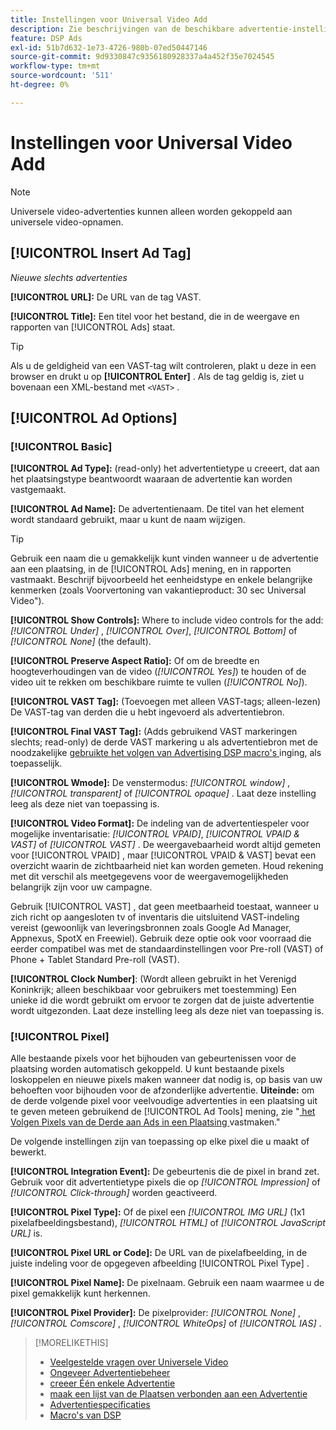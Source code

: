 ```yaml
---
title: Instellingen voor Universal Video Add
description: Zie beschrijvingen van de beschikbare advertentie-instellingen voor universele videoadvertenties.
feature: DSP Ads
exl-id: 51b7d632-1e73-4726-980b-07ed50447146
source-git-commit: 9d9330847c9356180928337a4a452f35e7024545
workflow-type: tm+mt
source-wordcount: '511'
ht-degree: 0%

---
```


# Instellingen voor Universal Video Add

>[!NOTE]
>
>Universele video-advertenties kunnen alleen worden gekoppeld aan universele video-opnamen.

## [!UICONTROL Insert Ad Tag]

*Nieuwe slechts advertenties*

**[!UICONTROL URL]:** De URL van de tag VAST.

**[!UICONTROL Title]:** Een titel voor het bestand, die in de weergave en rapporten van [!UICONTROL Ads] staat.

>[!TIP]
>
> Als u de geldigheid van een VAST-tag wilt controleren, plakt u deze in een browser en drukt u op **[!UICONTROL Enter]** . Als de tag geldig is, ziet u bovenaan een XML-bestand met `<VAST>` .

## [!UICONTROL Ad Options]

### [!UICONTROL Basic]

**[!UICONTROL Ad Type]:** (read-only) het advertentietype u creeert, dat aan het plaatsingstype beantwoordt waaraan de advertentie kan worden vastgemaakt.

**[!UICONTROL Ad Name]:** De advertentienaam. De titel van het element wordt standaard gebruikt, maar u kunt de naam wijzigen.

>[!TIP]
>
> Gebruik een naam die u gemakkelijk kunt vinden wanneer u de advertentie aan een plaatsing, in de [!UICONTROL Ads] mening, en in rapporten vastmaakt. Beschrijf bijvoorbeeld het eenheidstype en enkele belangrijke kenmerken (zoals Voorvertoning van vakantieproduct: 30 sec Universal Video&quot;).

**[!UICONTROL Show Controls]:** Where to include video controls for the add: *[!UICONTROL Under]* , *[!UICONTROL Over]*, *[!UICONTROL Bottom]* of *[!UICONTROL None]* (the default).

**[!UICONTROL Preserve Aspect Ratio]:** Of om de breedte en hoogteverhoudingen van de video (*[!UICONTROL Yes]*) te houden of de video uit te rekken om beschikbare ruimte te vullen (*[!UICONTROL No]*).

**[!UICONTROL VAST Tag]:** (Toevoegen met alleen VAST-tags; alleen-lezen) De VAST-tag van derden die u hebt ingevoerd als advertentiebron.

**[!UICONTROL Final VAST Tag]:** (Adds gebruikend VAST markeringen slechts; read-only) de derde VAST markering u als advertentiebron met de noodzakelijke [ gebruikte het volgen van Advertising DSP macro&#39;s ](/help/dsp/campaign-management/macros.md) inging, als toepasselijk.

**[!UICONTROL Wmode]:** De venstermodus: *[!UICONTROL window]* , *[!UICONTROL transparent]* of *[!UICONTROL opaque]* . Laat deze instelling leeg als deze niet van toepassing is.

**[!UICONTROL Video Format]:** De indeling van de advertentiespeler voor mogelijke inventarisatie: *[!UICONTROL VPAID]*, *[!UICONTROL VPAID & VAST]* of *[!UICONTROL VAST]* . De weergavebaarheid wordt altijd gemeten voor [!UICONTROL VPAID] , maar [!UICONTROL VPAID & VAST] bevat een overzicht waarin de zichtbaarheid niet kan worden gemeten. Houd rekening met dit verschil als meetgegevens voor de weergavemogelijkheden belangrijk zijn voor uw campagne.

Gebruik [!UICONTROL VAST] , dat geen meetbaarheid toestaat, wanneer u zich richt op aangesloten tv of inventaris die uitsluitend VAST-indeling vereist (gewoonlijk van leveringsbronnen zoals Google Ad Manager, Appnexus, SpotX en Freewiel). Gebruik deze optie ook voor voorraad die eerder compatibel was met de standaardinstellingen voor Pre-roll (VAST) of Phone + Tablet Standard Pre-roll (VAST).

**[!UICONTROL Clock Number]**: (Wordt alleen gebruikt in het Verenigd Koninkrijk; alleen beschikbaar voor gebruikers met toestemming) Een unieke id die wordt gebruikt om ervoor te zorgen dat de juiste advertentie wordt uitgezonden. Laat deze instelling leeg als deze niet van toepassing is.

### [!UICONTROL Pixel]

Alle bestaande pixels voor het bijhouden van gebeurtenissen voor de plaatsing worden automatisch gekoppeld. U kunt bestaande pixels loskoppelen en nieuwe pixels maken wanneer dat nodig is, op basis van uw behoeften voor bijhouden voor de afzonderlijke advertentie. **Uiteinde:** om de derde volgende pixel voor veelvoudige advertenties in een plaatsing uit te geven meteen gebruikend de [!UICONTROL Ad Tools] mening, zie &quot;[ het Volgen Pixels van de Derde aan Ads in een Plaatsing ](/help/dsp/campaign-management/ads/ad-pixel-attach-detach.md#attach-pixels-ads) vastmaken.&quot;

De volgende instellingen zijn van toepassing op elke pixel die u maakt of bewerkt.

**[!UICONTROL Integration Event]:** De gebeurtenis die de pixel in brand zet. Gebruik voor dit advertentietype pixels die op *[!UICONTROL Impression]* of *[!UICONTROL Click-through]* worden geactiveerd.

**[!UICONTROL Pixel Type]:** Of de pixel een *[!UICONTROL IMG URL]* (1x1 pixelafbeeldingsbestand), *[!UICONTROL HTML]* of *[!UICONTROL JavaScript URL]* is.

**[!UICONTROL Pixel URL or Code]:** De URL van de pixelafbeelding, in de juiste indeling voor de opgegeven afbeelding [!UICONTROL Pixel Type] .

**[!UICONTROL Pixel Name]:** De pixelnaam. Gebruik een naam waarmee u de pixel gemakkelijk kunt herkennen.

**[!UICONTROL Pixel Provider]:** De pixelprovider: *[!UICONTROL None]* , *[!UICONTROL Comscore]* , *[!UICONTROL WhiteOps]* of *[!UICONTROL IAS]* .

>[!MORELIKETHIS]
>
>* [ Veelgestelde vragen over Universele Video ](/help/dsp/campaign-management/faq-universal-video.md)
>* [ Ongeveer Advertentiebeheer ](ad-about.md)
>* [ creeer Één enkele Advertentie ](ad-create.md)
>* [ maak een lijst van de Plaatsen verbonden aan een Advertentie ](/help/dsp/campaign-management/ads/ad-list-placements.md)
>* [ Advertentiespecificaties ](ad-specs.md)
>* [ Macro&#39;s van DSP ](/help/dsp/campaign-management/macros.md)
